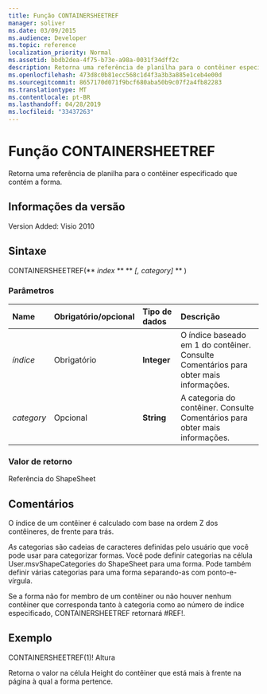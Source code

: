 ```yaml
---
title: Função CONTAINERSHEETREF
manager: soliver
ms.date: 03/09/2015
ms.audience: Developer
ms.topic: reference
localization_priority: Normal
ms.assetid: bbdb2dea-4f75-b73e-a98a-0031f34dff2c
description: Retorna uma referência de planilha para o contêiner especificado que contém a forma.
ms.openlocfilehash: 473d8c0b81ecc568c1d4f3a3b3a885e1ceb4e00d
ms.sourcegitcommit: 8657170d071f9bcf680aba50b9c07f2a4fb82283
ms.translationtype: MT
ms.contentlocale: pt-BR
ms.lasthandoff: 04/28/2019
ms.locfileid: "33437263"
---
```

# <a name="containersheetref-function"></a>Função CONTAINERSHEETREF

Retorna uma referência de planilha para o contêiner especificado que contém a forma.
  
## <a name="version-information"></a>Informações da versão

Version Added: Visio 2010
 
  
## <a name="syntax"></a>Sintaxe

CONTAINERSHEETREF(** *index* ** ** *[, category]* ** ) 
  
### <a name="parameters"></a>Parâmetros

|**Name**|**Obrigatório/opcional**|**Tipo de dados**|**Descrição**|
|:-----|:-----|:-----|:-----|
| _índice_ <br/> |Obrigatório  <br/> |**Integer** <br/> |O índice baseado em 1 do contêiner. Consulte Comentários para obter mais informações.  <br/> |
| _category_ <br/> |Opcional  <br/> |**String** <br/> |A categoria do contêiner. Consulte Comentários para obter mais informações.  <br/> |
   
### <a name="return-value"></a>Valor de retorno

Referência do ShapeSheet
  
## <a name="remarks"></a>Comentários

O índice de um contêiner é calculado com base na ordem Z dos contêineres, de frente para trás.
  
 *As*  categorias são cadeias de caracteres definidas pelo usuário que você pode usar para categorizar formas. Você pode definir categorias na célula User.msvShapeCategories do ShapeSheet para uma forma. Pode também definir várias categorias para uma forma separando-as com ponto-e-vírgula. 
  
Se a forma não for membro de um contêiner ou não houver nenhum contêiner que corresponda tanto à categoria como ao número de índice especificado, CONTAINERSHEETREF retornará #REF!.
  
## <a name="example"></a>Exemplo

CONTAINERSHEETREF(1)! Altura 
  
Retorna o valor na célula Height do contêiner que está mais à frente na página à qual a forma pertence. 
  

